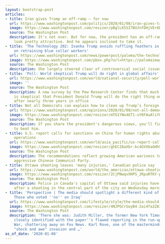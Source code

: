 ```yaml
---
layout: bootstrap-post
articles:
- title: Iran gives Trump an off-ramp — for now
  url: https://www.washingtonpost.com/politics/2020/01/08/iran-gives-trump-an-off-ramp-now/
  image: https://www.washingtonpost.com/resizer/pBglLK5SI7BUJnfOHjVEr6BYb5g=/1440x0/smart/d1i4t8bqe7zgj6.cloudfront.net/01-08-2020/t_7a88e11d20df4103b26016d59e4f6024_name_1920_zarif_scaled.jpg
  source: The Washington Post
  description: It's not over. But for now, the president has an off-ramp that should
    look pretty attractive. And he appears inclined to take it.
- title: 'The Technology 202: Ivanka Trump avoids ruffling feathers in CES speech
    on retraining blue collar workers'
  url: https://www.washingtonpost.com/news/powerpost/paloma/the-technology-202/2020/01/08/the-technology-202-ivanka-trump-avoids-ruffling-feathers-in-ces-speech-on-retraining-blue-collar-workers/5e14cc5288e0fa32a5148d1b/
  image: https://www.washingtonpost.com/pbox.php?url=https://palomaimages.washingtonpost.com/pr2/905e3baadc9f5e2e312325a3d9746878-680-453-70-8-2UD3XGRR6AI6VFY3IO7MH74YMA.jpg&w=1484&op=resize&opt=1&filter=antialias&t=20170517
  source: The Washington Post
  description: She largely steered clear of controversial social issues.
- title: 'Poll: World skeptical Trump will do right in global affairs'
  url: https://www.washingtonpost.com/world/national-security/poll-world-skeptical-trump-will-do-right-in-global-affairs/2020/01/08/81824858-321f-11ea-971b-43bec3ff9860_story.html
  image: ''
  source: The Washington Post
  description: A new survey by the Pew Research Center finds that much of the world
    is skeptical that President Donald Trump will do the right thing on foreign affairs
    after nearly three years in office
- title: Not all Democrats can explain how to clean up Trump’s foreign policy mess
  url: https://www.washingtonpost.com/opinions/2020/01/08/not-all-democrats-can-explain-why-trumps-actions-backfired/
  image: https://www.washingtonpost.com/resizer/mTG1YNo4ET1-uY0FAuAliYOi410=/1440x0/smart/arc-anglerfish-washpost-prod-washpost.s3.amazonaws.com/public/M7ARFEBOOQI6VP76AIGIRM7REA.jpg
  source: The Washington Post
  description: If you share the president's dangerous views, you'll find it difficult
    to beat him.
- title: U.S. report calls for sanctions on China for human rights abuses, influence
    operations
  url: https://www.washingtonpost.com/world/asia_pacific/us-report-calls-for-sanctions-on-china-for-human-rights-abuses-influence-operations/2020/01/08/08b75596-31be-11ea-971b-43bec3ff9860_story.html
  image: https://www.washingtonpost.com/resizer/ghECZAaXbr-kc4GVX6aGHh98OOk=/1440x0/smart/arc-anglerfish-washpost-prod-washpost.s3.amazonaws.com/public/WFGCV5BRYAI6VEYTNS5ITMNZ7M.jpg
  source: The Washington Post
  description: The recommendations reflect growing American wariness toward an increasingly
    aggressive Chinese Communist Party.
- title: Ottawa shooting leaves 'many injuries,' Canadian police say
  url: https://www.washingtonpost.com/world/the_americas/ottawa-shooting-leaves-many-injuries-canadian-police-say/2020/01/08/acb8acea-321c-11ea-971b-43bec3ff9860_story.html
  image: https://www.washingtonpost.com/resizer/2CjPNwqvXHPS_2RpuRTKY-p3eVo=/1484x0/www.washingtonpost.com/pb/resources/img/twp-social-share.png
  source: The Washington Post
  description: Police in Canada's capital of Ottawa said injuries have been reported
    after a shooting in the central part of the city on Wednesday morning
- title: 'Perspective | The media should spotlight a different kind of war expert:
    Those who voted ''no'' on Iraq'
  url: https://www.washingtonpost.com/lifestyle/style/the-media-should-spotlight-a-different-kind-of-war-expert-those-who-voted-no-on-iraq/2020/01/07/e4f71766-3174-11ea-91fd-82d4e04a3fac_story.html
  image: https://www.washingtonpost.com/resizer/4NJPGCrGoyB4-2ai4fa2ZAINpPk=/1440x0/smart/arc-anglerfish-washpost-prod-washpost.s3.amazonaws.com/public/BFKXJCQEYYI6VLASGMS5JHVMVI.jpg
  source: The Washington Post
  description: 'There she was: Judith Miller, the former New York Times reporter most
    closely identified with the paper''s flawed reporting in the run-up to the Iraq
    War, chattering away on Fox News. Karl Rove, one of the masterminds of that 2003
    "shock and awe" invasion and …'
as_of_date: '2020-01-08'
---
```


